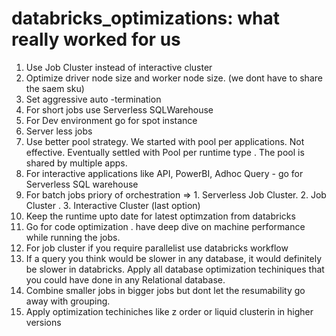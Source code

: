 # databricks_optimizations: what really worked for us
1. Use Job Cluster instead of interactive cluster
2. Optimize driver node size and worker node size. (we dont have to share the saem sku)
3. Set aggressive auto -termination
4. For short jobs use Serverless SQLWarehouse
5. For Dev environment go for spot instance
6. Server less jobs
7. Use better pool strategy. We started with pool per applications. Not effective. Eventually settled with Pool per runtime type . The pool is shared by multiple apps.
8. For interactive applications like API, PowerBI, Adhoc Query - go for Serverless SQL warehouse
9. For batch jobs priory of orchestration => 1. Serverless Job Cluster. 2. Job Cluster . 3. Interactive Cluster (last option)
10. Keep the runtime upto date for latest optimzation from databricks
11. Go for code optimization . have deep dive on machine performance while running the jobs.
12. For job cluster if you require parallelist use databricks workflow
13. If a query you think would be slower in any database, it would definitely be slower in databricks. Apply all database optimization techiniques that you could have done in any Relational database.
14. Combine smaller jobs in bigger jobs but dont let the resumability go away with grouping.
15. Apply optimization techiniches like z order or liquid clusterin in higher versions
